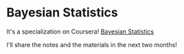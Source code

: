 # Bayesian Statistics

It's a specialization on Coursera! [Bayesian Statistics](https://www.coursera.org/specializations/bayesian-statistics)

I'll share the notes and the materials in the next two months!